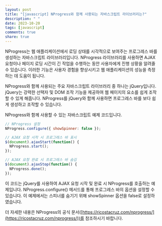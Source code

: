 ```yaml
---
layout: post
title: "[javascript] NProgress와 함께 사용되는 자바스크립트 라이브러리는?"
description: " "
date: 2023-10-20
tags: [javascript]
comments: true
share: true
---
```


NProgress는 웹 애플리케이션에서 로딩 상태를 시각적으로 보여주는 프로그레스 바를 생성하는 자바스크립트 라이브러리입니다. NProgress 라이브러리를 사용하면 AJAX 요청이나 페이지 로딩 시간이 긴 작업을 수행하는 동안 사용자에게 진행 상황을 알려줄 수 있습니다. 이러한 기능은 사용자 경험을 향상시키고 웹 애플리케이션의 성능을 측정하는 데 도움이 됩니다.

NProgress와 함께 사용되는 주요 자바스크립트 라이브러리 중 하나는 jQuery입니다. jQuery는 강력한 선택자 및 DOM 조작 기능을 제공하여 웹 페이지의 요소를 쉽게 조작할 수 있게 해줍니다. NProgress를 jQuery와 함께 사용하면 프로그레스 바를 보다 쉽게 생성하고 조작할 수 있습니다.

NProgress와 함께 사용할 수 있는 자바스크립트 예제 코드입니다.
```javascript
// NProgress 설정
NProgress.configure({ showSpinner: false });

// AJAX 요청 시작 시 프로그레스 바 표시
$(document).ajaxStart(function() {
  NProgress.start();
});

// AJAX 요청 완료 시 프로그레스 바 숨김
$(document).ajaxStop(function() {
  NProgress.done();
});
```

이 코드는 jQuery를 사용하여 AJAX 요청 시작 및 완료 시 NProgress를 호출하는 예제입니다. NProgress.configure() 메서드를 통해 프로그레스 바의 옵션을 설정할 수 있습니다. 이 예제에서는 스피너를 숨기기 위해 showSpinner 옵션을 false로 설정하였습니다.

더 자세한 내용은 NProgress의 공식 문서([https://ricostacruz.com/nprogress/](https://ricostacruz.com/nprogress/))를 참조하시기 바랍니다.